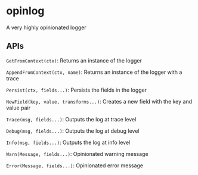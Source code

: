 # opinlog
A very highly opinionated logger

## APIs
`GetFromContext(ctx)`: Returns an instance of the logger

`AppendFromContext(ctx, name)`: Returns an instance of the logger with a trace

`Persist(ctx, fields...)`: Persists the fields in the logger
 
`NewField(key, value, transforms...)`: Creates a new field with the key and value pair

`Trace(msg, fields...)`: Outputs the log at trace level

`Debug(msg, fields...)`: Outputs the log at debug level

`Info(msg, fields...)`: Outputs the log at info level

`Warn(Message, fields...)`: Opinionated warning message

`Error(Message, fields...)`: Opinionated error message
